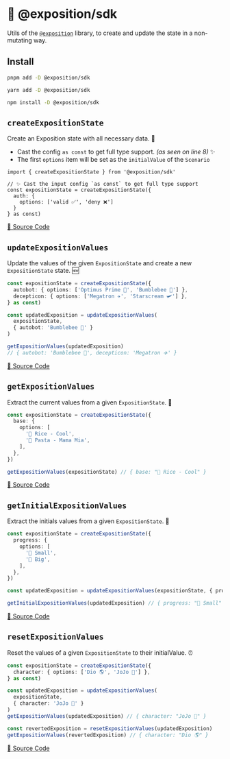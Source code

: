 # 🧰 @exposition/sdk 

<!-- This file will also be automatically included in the main documentation -->
<!-- ../../docs/src/packages/sdk.md -->

Utils of the [`@exposition`](https://h2xd.github.io/exposition/) library,
to create and update the state in a non-mutating way.

## Install

```sh
pnpm add -D @exposition/sdk
```

```sh
yarn add -D @exposition/sdk
```

```sh
npm install -D @exposition/sdk
```

## `createExpositionState`

Create an Exposition state with all necessary data. 🔮

- Cast the config `as const` to get full type support. _(as seen on line 8)_ ✨
- The first `options` item will be set as the `initialValue` of the `Scenario`

```ts{8}
import { createExpositionState } from '@exposition/sdk'

// ✨ Cast the input config `as const` to get full type support
const expositionState = createExpositionState({
  auth: {
    options: ['valid ✅', 'deny ❌']
  }
} as const)
```

[🔗 Source Code](https://github.com/h2xd/exposition/blob/main/packages/sdk/src/functions/createExpositionState.ts)

## `updateExpositionValues`

Update the values of the given `ExpositionState` and create a new `ExpositionState` state. 🆕

```ts
const expositionState = createExpositionState({
  autobot: { options: ['Optimus Prime 🚚', 'Bumblebee 🚗'] },
  decepticon: { options: ['Megatron ✈️', 'Starscream 🛩️'] },
} as const)

const updatedExposition = updateExpositionValues(
  expositionState,
  { autobot: 'Bumblebee 🚗' }
)

getExpositionValues(updatedExposition)
// { autobot: 'Bumblebee 🚗', decepticon: 'Megatron ✈️' }
```

[🔗 Source Code](https://github.com/h2xd/exposition/blob/main/packages/sdk/src/functions/updateExpositionValues.ts)

## `getExpositionValues`

Extract the current values from a given `ExpositionState`. 📃

```ts
const expositionState = createExpositionState({
  base: {
    options: [
      '🍚 Rice - Cool',
      '🍝 Pasta - Mama Mia',
    ],
  },
})

getExpositionValues(expositionState) // { base: "🍚 Rice - Cool" }
```

[🔗 Source Code](https://github.com/h2xd/exposition/blob/main/packages/sdk/src/functions/getExpositionValues.ts)

## `getInitialExpositionValues`

Extract the initials values from a given `ExpositionState`. 🦖

```ts
const expositionState = createExpositionState({
  progress: {
    options: [
      '🐛 Small',
      '🦋 Big',
    ],
  },
})

const updatedExposition = updateExpositionValues(expositionState, { progress: '🦋 Big' })

getInitialExpositionValues(updatedExposition) // { progress: "🐛 Small" }
```

[🔗 Source Code](https://github.com/h2xd/exposition/blob/main/packages/sdk/src/functions/getInitialExpositionValues.ts)

## `resetExpositionValues`

Reset the values of a given `ExpositionState` to their initialValue. ⏰

```ts
const expositionState = createExpositionState({
  character: { options: ['Dio 🌎', 'JoJo 🌟'] },
} as const)

const updatedExposition = updateExpositionValues(
  expositionState,
  { character: 'JoJo 🌟' }
)
getExpositionValues(updatedExposition) // { character: "JoJo 🌟" }

const revertedExposition = resetExpositionValues(updatedExposition)
getExpositionValues(revertedExposition) // { character: "Dio 🌎" }
```

[🔗 Source Code](https://github.com/h2xd/exposition/blob/main/packages/sdk/src/functions/resetExpositionValues.ts)
